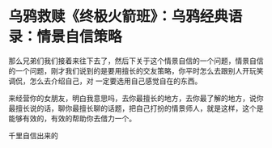 # 乌鸦救赎《终极火箭班》：乌鸦经典语录：情景自信策略

那么兄弟们我们接着来往下去了，然后下关于这个情景自信的一个问题，情景自信的一个问题，刚才我们说到的是要用擅长的交友策略，你平时怎么去跟别人开玩笑调侃，怎么去介绍自己，对 一定要选用自己感觉自在的东西。

来经营你的女朋友，明白我意思吗，去你最擅长的地方，去你最了解的地方，说你最擅长说的话，聊你最擅长聊的话题，把自己打扮的情景师人，就是这样，这个是能够有效的，有效的帮助你去借力一个。

千里自信出来的